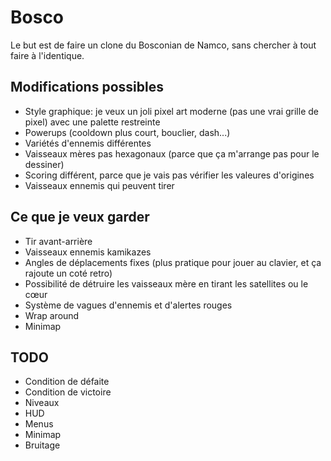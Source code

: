 # Bosco

Le but est de faire un clone du Bosconian de Namco, sans chercher à tout faire à l'identique.

## Modifications possibles

- Style graphique: je veux un joli pixel art moderne (pas une vrai grille de pixel) avec une palette restreinte
- Powerups (cooldown plus court, bouclier, dash...)
- Variétés d'ennemis différentes
- Vaisseaux mères pas hexagonaux (parce que ça m'arrange pas pour le dessiner)
- Scoring différent, parce que je vais pas vérifier les valeures d'origines
- Vaisseaux ennemis qui peuvent tirer

## Ce que je veux garder

- Tir avant-arrière
- Vaisseaux ennemis kamikazes
- Angles de déplacements fixes (plus pratique pour jouer au clavier, et ça rajoute un coté retro)
- Possibilité de détruire les vaisseaux mère en tirant les satellites ou le cœur
- Système de vagues d'ennemis et d'alertes rouges
- Wrap around
- Minimap

## TODO

- Condition de défaite
- Condition de victoire
- Niveaux
- HUD
- Menus
- Minimap
- Bruitage
